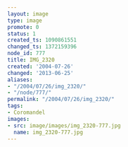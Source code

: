 ```yaml
---
layout: image
type: image
promote: 0
status: 1
created_ts: 1090861551
changed_ts: 1372159396
node_id: 777
title: IMG_2320
created: '2004-07-26'
changed: '2013-06-25'
aliases:
- "/2004/07/26/img_2320/"
- "/node/777/"
permalink: "/2004/07/26/img_2320/"
tags:
- Coromandel
images:
- src: image/images/img_2320-777.jpg
  name: img_2320-777.jpg
---
```


